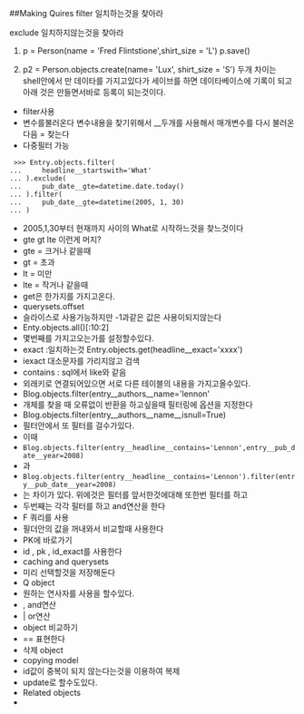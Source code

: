 ##Making Quires
filter 일치하는것을 찾아라

exclude 일치하지않는것을 찾아라

1. p = Person(name = 'Fred Flintstione',shirt_size = 'L')
       p.save()

2. p2 = Person.objects.create(name= 'Lux', shirt_size = 'S')
두개 차이는 shell안에서 만 데이타를 가지고있다가 세이브를 하면 데이타베이스에 기록이 되고 아래 것은 만들면서바로 등록이 되는것이다.

 - filter사용
 - 변수를불러온다 변수내용을 찾기위해서 __두개를 사용해서 매개변수를 다시 불러온다음 = 찾는다
 - 다중필터 가능
```
 >>> Entry.objects.filter(
...     headline__startswith='What'
... ).exclude(
...     pub_date__gte=datetime.date.today()
... ).filter(
...     pub_date__gte=datetime(2005, 1, 30)
... )
```
 - 2005,1,30부터 현재까지 사이의 What로 시작하느것을 찾느것이다
- gte gt lte 이런게 머지?
 - gte = 크거나 같을때
 - gt = 초과
 - lt = 미만
 - lte = 작거나 같을때
- get은 한가지를 가지고온다.
- querysets.offset
 - 슬라이스로 사용가능하지만 -1과같은 값은 사용이되지않는다
 - Enty.objects.all()[:10:2]
 - 몇번째를 가지고오는가를 설정할수있다.
- exact :일치하는것 Entry.objects.get(headline__exact='xxxx')
- iexact 대소문자를 가리지않고 검색
- contains : sql에서 like와 같음
- 외래키로 연결되어있으면 서로 다른 테이블의 내용을 가지고올수있다.
 - Blog.objects.filter(entry__authors__name='lennon'
 - 개체를 찾을 때 오류없이 반환을 하고싶을때 필터링에 옵션을 지정한다
 - Blog.objects.filter(entry__authors__name__isnull=True)
 -  필터안에서 또 필터를 걸수가있다.
 -  이때 
  - ```Blog.objects.filter(entry__headline__contains='Lennon',entry__pub_date__year=2008)```
  - 과
  - ```Blog.objects.filter(entry__headline__contains='Lennon').filter(entry__pub_date__year=2008)```
  - 는 차이가 있다. 위에것은 필터를 앞서한것에대해 또한번 필터를 하고
  - 두번째는 각각 필터를 하고 and연산을 한다
- F 쿼리를 사용
 - 필더안의 값을 꺼내와서 비교할때 사용한다
- PK에 바로가기
 - id , pk , id_exact를 사용한다
- caching and querysets	
 - 미리 선택할것을 저장해둔다
- Q object
 - 원하는 연사자를 사용을 할수있다.
 - , and연산
 - | or연산
- object 비교하기
 - == 표현한다
- 삭제 object
- copying model
 -  id값이 중복이 되지 않는다는것을 이용하여 복제
 - update로 할수도있다.
- Related objects
 -  
